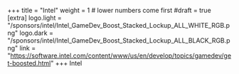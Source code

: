 +++
title = "Intel"
weight = 1          # lower numbers come first
#draft = true
[extra]
logo.light = "/sponsors/intel/Intel_GameDev_Boost_Stacked_Lockup_ALL_WHITE_RGB.png"
logo.dark = "/sponsors/intel/Intel_GameDev_Boost_Stacked_Lockup_ALL_BLACK_RGB.png"
link = "https://software.intel.com/content/www/us/en/develop/topics/gamedev/get-boosted.html"
+++
Intel
